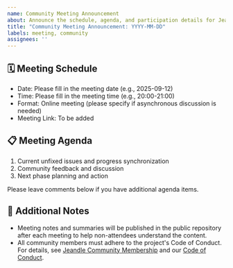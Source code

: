 ```yaml
---
name: Community Meeting Announcement
about: Announce the schedule, agenda, and participation details for Jeandle project community meetings
title: "Community Meeting Announcement: YYYY-MM-DD"
labels: meeting, community
assignees: ''
---
```


## 🗓️ Meeting Schedule

- Date: Please fill in the meeting date (e.g., 2025-09-12)
- Time: Please fill in the meeting time (e.g., 20:00-21:00)
- Format: Online meeting (please specify if asynchronous discussion is needed)
- Meeting Link: To be added

## 📋 Meeting Agenda

1. Current unfixed issues and progress synchronization
2. Community feedback and discussion
3. Next phase planning and action

Please leave comments below if you have additional agenda items.

## 📄 Additional Notes

- Meeting notes and summaries will be published in the public repository after each meeting to help non-attendees understand the content.
- All community members must adhere to the project's Code of Conduct. For details, see [Jeandle Community Membership](../../COMMUNITY_MEMBERSHIP.md) and our [Code of Conduct](../../CODE_OF_CONDUCT.md).
